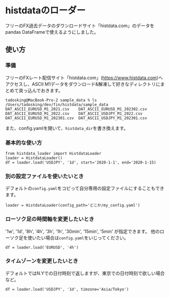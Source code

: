 # histdataのローダー
フリーのFX過去データのダウンロードサイト「histdata.com」のデータをpandas DataFrameで使えるようにしました。

## 使い方

### 準備

フリーのFXレート配信サイト「histdata.com」(https://www.histdata.com)へアクセスし、ASCII M1データをダウンロード&解凍して好きなディレクトリにまとめて突っ込んでおきます。

```
tadosking@MacBook-Pro-2 sample_data % ls /Users/tadosking/dev/fin/histdata/sample_data 
DAT_ASCII_EURUSD_M1_2021.csv	DAT_ASCII_EURUSD_M1_202302.csv
DAT_ASCII_EURUSD_M1_2022.csv	DAT_ASCII_USDJPY_M1_2022.csv
DAT_ASCII_EURUSD_M1_202301.csv	DAT_ASCII_USDJPY_M1_202301.csv
```

また、config.yamlを開いて、`histdata_dir`を書き換えます。

### 基本的な使い方

```
from histdata_loader import HistdataLoader
loader = HistdataLoader()
df = loader.load('USDJPY', '1d', start='2020-1-1', end='2020-1-15)
```

### 別の設定ファイルを使いたいとき

デフォルトの`config.yaml`をコピって自分専用の設定ファイルにすることもできます。

```
loader = HistdataLoader(config_path='どこか/my_config.yaml')
```

### ローソク足の時間軸を変更したいとき

'1w', '1d', '8h', '4h', '3h', '1h', '30min', '15min', '5min' が指定できます。
他のローソク足を使いたい場合は`config.yaml`をいじってください。

```
df = loader.load('EURUSD', '4h')
```

### タイムゾーンを変更したいとき

デフォルトではN.Yでの日付時刻で返しますが、東京での日付時刻で欲しい場合など。

```
df = loader.load('USDJPY', '1d', timzone='Asia/Tokyo')
```
